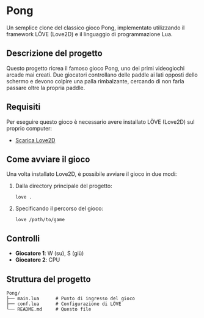 # Pong

Un semplice clone del classico gioco Pong, implementato utilizzando il framework LÖVE (Love2D) e il linguaggio di programmazione Lua.

## Descrizione del progetto

Questo progetto ricrea il famoso gioco Pong, uno dei primi videogiochi arcade mai creati. Due giocatori controllano delle paddle ai lati opposti dello schermo e devono colpire una palla rimbalzante, cercando di non farla passare oltre la propria paddle.

## Requisiti

Per eseguire questo gioco è necessario avere installato LÖVE (Love2D) sul proprio computer:
- [Scarica Love2D](https://love2d.org/)

## Come avviare il gioco

Una volta installato Love2D, è possibile avviare il gioco in due modi:

1. Dalla directory principale del progetto:
    ```
    love .
    ```

2. Specificando il percorso del gioco:
    ```
    love /path/to/game
    ```

## Controlli

- **Giocatore 1**: W (su), S (giù)
- **Giocatore 2**: CPU

## Struttura del progetto

```
Pong/
├── main.lua      # Punto di ingresso del gioco
├── conf.lua      # Configurazione di LÖVE
└── README.md     # Questo file
```